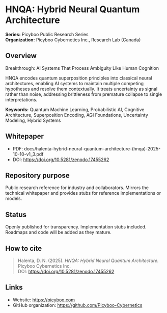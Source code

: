 # HNQA: Hybrid Neural Quantum Architecture

**Series:** Picyboo Public Research Series  
**Organization:** Picyboo Cybernetics Inc., Research Lab (Canada)

## Overview
Breakthrough: AI Systems That Process Ambiguity Like Human Cognition

HNQA encodes quantum superposition principles into classical neural architectures, enabling AI systems to maintain multiple competing hypotheses and resolve them contextually. It treats uncertainty as signal rather than noise, addressing brittleness from premature collapse to single interpretations.

**Keywords:** Quantum Machine Learning, Probabilistic AI, Cognitive Architecture, Superposition Encoding, AGI Foundations, Uncertainty Modeling, Hybrid Systems

## Whitepaper
- PDF: docs/halenta-hybrid-neural-quantum-architecture-(hnqa)-2025-10-10-v1_3.pdf  
- DOI:  https://doi.org/10.5281/zenodo.17455262

## Repository purpose
Public research reference for industry and collaborators. Mirrors the technical whitepaper and provides stubs for reference implementations or models.

## Status
Openly published for transparency. Implementation stubs included. Roadmaps and code will be added as they mature.

## How to cite
> Halenta, D. N. (2025). *HNQA: Hybrid Neural Quantum Architecture.* Picyboo Cybernetics Inc.  
> DOI: https://doi.org/10.5281/zenodo.17455262

## Links
- Website: https://picyboo.com  
- GitHub organization: https://github.com/Picyboo-Cybernetics
